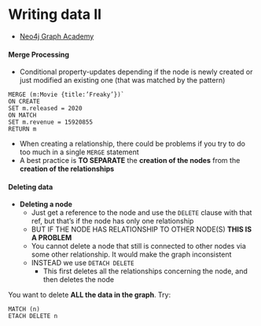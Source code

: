 # Writing data II

- [Neo4j Graph Academy](https://graphacademy.neo4j.com/courses/cypher-fundamentals/1-reading/1-intro-cypher)

#### Merge Processing
- Conditional property-updates depending if the node is newly created or just modified an existing one (that was matched by the pattern)

```
MERGE (m:Movie {title:’Freaky’})`
ON CREATE
SET m.released = 2020
ON MATCH
SET m.revenue = 15920855
RETURN m
```

- When creating a relationship, there could be problems if you try to do too much in a single `MERGE` statement
- A best practice is **TO SEPARATE** the **creation of the nodes** from the **creation of the relationships**

#### Deleting data
- **Deleting a node**
	- Just get a reference to the node and use the `DELETE` clause with that ref, but that’s if the node has only one relationship
	- BUT IF THE NODE HAS RELATIONSHIP TO OTHER NODE(S) **THIS IS A PROBLEM**
	- You cannot delete a node that still is connected to other nodes via some other relationship. It would make the graph inconsistent
	- INSTEAD we use `DETACH DELETE`
		- This first deletes all the relationships concerning the node, and then deletes the node

You want to delete **ALL the data in the graph**. Try:
```
MATCH (n)
ETACH DELETE n
```
